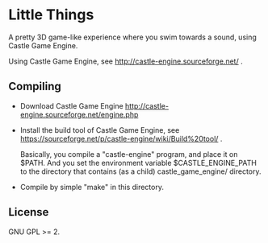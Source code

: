 # Little Things

A pretty 3D game-like experience where you swim towards a sound, using Castle Game Engine.

Using Castle Game Engine, see http://castle-engine.sourceforge.net/ .

## Compiling

- Download Castle Game Engine
  http://castle-engine.sourceforge.net/engine.php

- Install the build tool of Castle Game Engine, see
  https://sourceforge.net/p/castle-engine/wiki/Build%20tool/ .

  Basically, you compile a "castle-engine" program, and place it on $PATH.
  And you set the environment variable $CASTLE_ENGINE_PATH to the directory
  that contains (as a child) castle_game_engine/ directory.

- Compile by simple "make" in this directory.

## License

GNU GPL >= 2.
